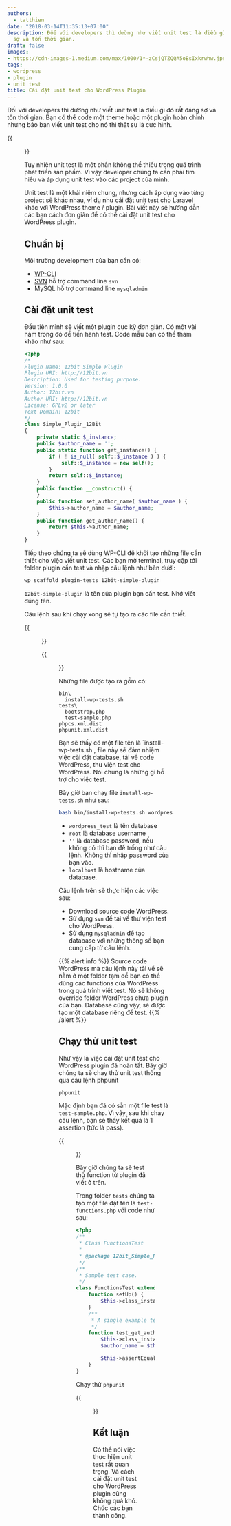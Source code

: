 ```yaml
---
authors:
  - tatthien
date: "2018-03-14T11:35:13+07:00"
description: Đối với developers thì dường như viết unit test là điều gì đó rất đáng
  sợ và tốn thời gian.
draft: false
images:
- https://cdn-images-1.medium.com/max/1000/1*-zCsjQTZQQA5oBsIxkrwhw.jpeg
tags:
- wordpress
- plugin
- unit test
title: Cài đặt unit test cho WordPress Plugin
---
```


Đối với developers thì dường như viết unit test là điều gì đó rất đáng sợ và tốn thời gian. Bạn có thể code một theme hoặc một plugin hoàn chỉnh nhưng bảo bạn viết unit test cho nó thì thật sự là cực hình.

{{<figure src="https://cdn-images-1.medium.com/max/800/1*sGdIU2RBtNwdg7d9nvAf3A.png" title="Nguôn: Google">}}

Tuy nhiên unit test là một phần không thể thiếu trong quá trình phát triển sản phẩm. Vì vậy developer chúng ta cần phải tìm hiểu và áp dụng unit test vào các project của mình.

Unit test là một khái niệm chung, nhưng cách áp dụng vào từng project sẽ khác nhau, ví dụ như cái đặt unit test cho Laravel khác với WordPress theme / plugin. Bài viết này sẽ hướng dẫn các bạn cách đơn giản để có thể cài đặt unit test cho WordPress plugin.

## Chuẩn bị

Môi trường development của bạn cần có:

- [WP-CLI](http://wp-cli.org/#installing)
- [SVN](https://tortoisesvn.net/downloads.html) hỗ trợ command line `svn`
- MySQL hỗ trợ command line `mysqladmin`

## Cài đặt unit test

Đầu tiên mình sẽ viết một plugin cực kỳ đơn giản. Có một vài hàm trong đó để tiến hành test. Code mẫu bạn có thể tham khảo như sau:

```php
<?php
/*
Plugin Name: 12bit Simple Plugin
Plugin URI: http://12bit.vn
Description: Used for testing purpose.
Version: 1.0.0
Author: 12bit.vn
Author URI: http://12bit.vn
License: GPLv2 or later
Text Domain: 12bit
*/
class Simple_Plugin_12Bit
{
	private static $_instance;
	public $author_name = '';
	public static function get_instance() {
		if ( ! is_null( self::$_instance ) ) {
			self::$_instance = new self();
		}
		return self::$_instance;
	}
	public function __construct() {
	}
	public function set_author_name( $author_name ) {
		$this->author_name = $author_name;
	}
	public function get_author_name() {
		return $this->author_name;
	}
}
```

Tiếp theo chúng ta sẽ dùng WP-CLI để khởi tạo những file cần thiết cho việc viết unit test. Các bạn mở terminal, truy cập tới folder plugin cần test và nhập câu lệnh như bên dưới:

```sh
wp scaffold plugin-tests 12bit-simple-plugin
```

`12bit-simple-plugin` là tên của plugin bạn cần test. Nhớ viết đúng tên.

Câu lệnh sau khi chạy xong sẽ tự tạo ra các file cần thiết.

{{<figure src="https://cdn-images-1.medium.com/max/800/1*FCKRe-fpC5zRufwAM_a1Og.png" title="Trước khi scaffold">}}

{{<figure src="https://cdn-images-1.medium.com/max/800/1*Y1sLsRcy2Umk7UJ7FJzRNg.png" title="Sau khi scaffold">}}

Những file được tạo ra gồm có:

```
bin\
  install-wp-tests.sh
tests\
  bootstrap.php
  test-sample.php
phpcs.xml.dist
phpunit.xml.dist
```

Bạn sẽ thấy có một file tên là `install-wp-tests.sh , file này sẽ đảm nhiệm việc cài đặt database, tải về code WordPress, thư viện test cho WordPress. Nói chung là những gì hỗ trợ cho việc test.

Bây giờ bạn chạy file `install-wp-tests.sh` như sau:

```sh
bash bin/install-wp-tests.sh wordpress_test root '' localhost latest
```

- `wordpress_test` là tên database
- `root` là database username
- `''` là database password, nếu không có thì bạn để trống như câu lệnh. Không thì nhập password của bạn vào.
- `localhost` là hostname của database.

Câu lệnh trên sẽ thực hiện các việc sau:

- Download source code WordPress.
- Sử dụng `svn` để tải về thư viện test cho WordPress.
- Sử dụng `mysqladmin` để tạo database với những thông số bạn cung cấp từ câu lệnh.

{{% alert info %}}
Source code WordPress mà câu lệnh này tải về sẽ nằm ở một folder tạm để bạn có thể dùng các functions của WordPress trong quá trình viết test. Nó sẽ không override folder WordPress chứa plugin của bạn. Database cũng vậy, sẽ được tạo một database riêng để test.
{{% /alert %}}

## Chạy thử unit test

Như vậy là việc cài đặt unit test cho WordPress plugin đã hoàn tất. Bây giờ chúng ta sẽ chạy thử unit test thông qua câu lệnh phpunit

```sh
phpunit
```

Mặc định bạn đã có sẵn một file test là `test-sample.php`. Vì vậy, sau khi chạy câu lệnh, bạn sẽ thấy kết quả là 1 assertion (tức là pass).

{{<figure src="https://cdn-images-1.medium.com/max/800/1*Pj93gEL3S26ECcPUICWTsg.png" title="Nếu hiển thị được như vầy là bạn đã cài đặt thành công">}}

Bây giờ chúng ta sẽ test thử function từ plugin đã viết ở trên.

Trong folder `tests` chúng ta tạo một file đặt tên là `test-functions.php` với code như sau:

```php
<?php
/**
 * Class FunctionsTest
 *
 * @package 12bit_Simple_Plugin
 */
/**
 * Sample test case.
 */
class FunctionsTest extends WP_UnitTestCase {
	function setUp() {
		$this->class_instance = new Simple_Plugin_12Bit();
	}
	/**
	 * A single example test.
	 */
	function test_get_author_name() {
		$this->class_instance->set_author_name( '12bit.vn' );
		$author_name = $this->class_instance->get_author_name();

		$this->assertEquals( $author_name, '12bit.vn' );
	}
}
```

Chạy thử `phpunit`

{{<figure src="https://cdn-images-1.medium.com/max/800/1*oiaR_oM3-7-D4nHXLsu7_A.png" title="Lúc này sẽ là 2 assertions. Vì một của test-simple.php, cái còn lại là của mình mới viết.">}}

## Kết luận

Có thể nói việc thực hiện unit test rất quan trọng. Và cách cài đặt unit test cho WordPress plugin cũng không quá khó. Chúc các bạn thành công.
